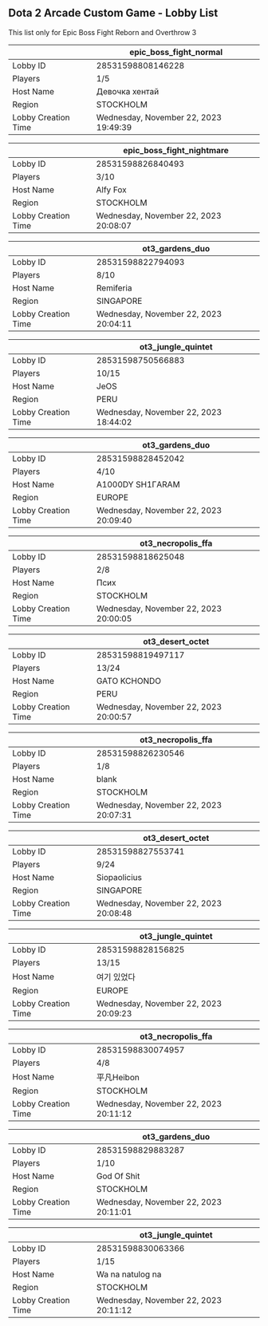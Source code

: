 ## Dota 2 Arcade Custom Game - Lobby List

This list only for Epic Boss Fight Reborn and Overthrow 3

|  | epic_boss_fight_normal |
| ------ | ------ |
| Lobby ID | 28531598808146228 |
| Players | 1/5 |
| Host Name | Девочка хентай |
| Region | STOCKHOLM |
| Lobby Creation Time | Wednesday, November 22, 2023 19:49:39 |


|  | epic_boss_fight_nightmare |
| ------ | ------ |
| Lobby ID | 28531598826840493 |
| Players | 3/10 |
| Host Name | Alfy Fox |
| Region | STOCKHOLM |
| Lobby Creation Time | Wednesday, November 22, 2023 20:08:07 |


|  | ot3_gardens_duo |
| ------ | ------ |
| Lobby ID | 28531598822794093 |
| Players | 8/10 |
| Host Name | Remiferia |
| Region | SINGAPORE |
| Lobby Creation Time | Wednesday, November 22, 2023 20:04:11 |


|  | ot3_jungle_quintet |
| ------ | ------ |
| Lobby ID | 28531598750566883 |
| Players | 10/15 |
| Host Name | JeOS |
| Region | PERU |
| Lobby Creation Time | Wednesday, November 22, 2023 18:44:02 |


|  | ot3_gardens_duo |
| ------ | ------ |
| Lobby ID | 28531598828452042 |
| Players | 4/10 |
| Host Name | A1000DY SH1ГARAM |
| Region | EUROPE |
| Lobby Creation Time | Wednesday, November 22, 2023 20:09:40 |


|  | ot3_necropolis_ffa |
| ------ | ------ |
| Lobby ID | 28531598818625048 |
| Players | 2/8 |
| Host Name | Псих |
| Region | STOCKHOLM |
| Lobby Creation Time | Wednesday, November 22, 2023 20:00:05 |


|  | ot3_desert_octet |
| ------ | ------ |
| Lobby ID | 28531598819497117 |
| Players | 13/24 |
| Host Name | GATO KCHONDO |
| Region | PERU |
| Lobby Creation Time | Wednesday, November 22, 2023 20:00:57 |


|  | ot3_necropolis_ffa |
| ------ | ------ |
| Lobby ID | 28531598826230546 |
| Players | 1/8 |
| Host Name | blank |
| Region | STOCKHOLM |
| Lobby Creation Time | Wednesday, November 22, 2023 20:07:31 |


|  | ot3_desert_octet |
| ------ | ------ |
| Lobby ID | 28531598827553741 |
| Players | 9/24 |
| Host Name | Siopaolicius |
| Region | SINGAPORE |
| Lobby Creation Time | Wednesday, November 22, 2023 20:08:48 |


|  | ot3_jungle_quintet |
| ------ | ------ |
| Lobby ID | 28531598828156825 |
| Players | 13/15 |
| Host Name | 여기 있었다 |
| Region | EUROPE |
| Lobby Creation Time | Wednesday, November 22, 2023 20:09:23 |


|  | ot3_necropolis_ffa |
| ------ | ------ |
| Lobby ID | 28531598830074957 |
| Players | 4/8 |
| Host Name | 平凡Heibon |
| Region | STOCKHOLM |
| Lobby Creation Time | Wednesday, November 22, 2023 20:11:12 |


|  | ot3_gardens_duo |
| ------ | ------ |
| Lobby ID | 28531598829883287 |
| Players | 1/10 |
| Host Name | God Of Shit |
| Region | STOCKHOLM |
| Lobby Creation Time | Wednesday, November 22, 2023 20:11:01 |


|  | ot3_jungle_quintet |
| ------ | ------ |
| Lobby ID | 28531598830063366 |
| Players | 1/15 |
| Host Name | Wa na natulog na |
| Region | STOCKHOLM |
| Lobby Creation Time | Wednesday, November 22, 2023 20:11:12 |


